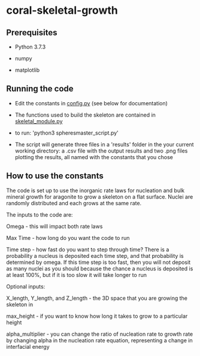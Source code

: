 # coral-skeletal-growth

## Prerequisites

- Python 3.7.3

- numpy

- matplotlib

## Running the code

- Edit the constants in [config.py](config.py) (see below for documentation)

- The functions used to build the skeleton are contained in [skeletal_module.py](skeletal_module.py)

- to run: 'python3 spheresmaster_script.py'

- The script will generate three files in a 'results' folder in the your current working directory: a .csv file with the output results and two .png files plotting the results, all named with the constants that you chose

## How to use the constants

The code is set up to use the inorganic rate laws for nucleation and bulk mineral growth for aragonite to grow a skeleton on a flat surface.  Nuclei are randomly distributed and each grows at the same rate.  

The inputs to the code are:

Omega - this will impact both rate laws

Max Time - how long do you want the code to run

Time step - how fast do you want to step through time? There is a probability a nucleus is deposited each time step, and that probability is determined by omega.  If this time step is too fast, then you will not deposit as many nuclei as you should because the chance a nucleus is deposited is at least 100%, but if it is too slow it will take longer to run

Optional inputs:

X_length, Y_length, and Z_length - the 3D space that you are growing the skeleton in

max_height - if you want to know how long it takes to grow to a particular height

alpha_multiplier - you can change the ratio of nucleation rate to growth rate by changing alpha in the nucleation rate equation, representing a change in interfacial energy

